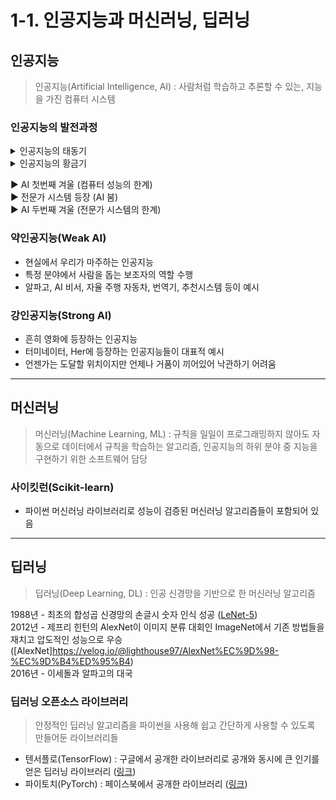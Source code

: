 # 1-1. 인공지능과 머신러닝, 딥러닝

## 인공지능

>인공지능(Artificial Intelligence, AI) : 사람처럼 학습하고 추론할 수 있는, 지능을 가진 컴퓨터 시스템

### 인공지능의 발전과정

<details><summary>인공지능의 태동기
</summary>
1943년 - 뇌의 뉴런 개념 최초 등장</br>
1950년 - 튜링 테스트 발표</br>
1956년 - 다트머스 AI 컨퍼런스에서 인공지능 긍정적 전망
</details>

<details><summary>인공지능의 황금기
</summary>
1957년 - 퍼셉트론 발표</br>
1959년 - 뉴런 기능에 대한 깊 연구
</details>

▶ AI 첫번째 겨울 (컴퓨터 성능의 한계)</br>
▶ 전문가 시스템 등장 (AI 붐)</br>
▶ AI 두번째 겨울 (전문가 시스템의 한계)

### 약인공지능(Weak AI)
- 현실에서 우리가 마주하는 인공지능
- 특정 분야에서 사람을 돕는 보조자의 역할 수행
- 알파고, AI 비서, 자율 주행 자동차, 번역기, 추천시스템 등이 예시

### 강인공지능(Strong AI)
- 흔히 영화에 등장하는 인공지능
- 터미네이터, Her에 등장하는 인공지능들이 대표적 예시
- 언젠가는 도달할 위치이지만 언제나 거품이 끼어있어 낙관하기 어려움

---

## 머신러닝
>머신러닝(Machine Learning, ML) : 규칙을 일일이 프로그래밍하지 않아도 자동으로 데이터에서 규칙을 학습하는 알고리즘, 인공지능의 하위 분야 중 지능을 구현하기 위한 소프트웨어 담당

### 사이킷런(Scikit-learn)
- 파이썬 머신러닝 라이브러리로 성능이 검증된 머신러닝 알고리즘들이 포함되어 있음

---

## 딥러닝
>딥러닝(Deep Learning, DL) : 인공 신경망을 기반으로 한 머신러닝 알고리즘

1988년 - 최초의 합성곱 신경망의 손글시 숫자 인식 성공 ([LeNet-5](https://velog.io/@lighthouse97/LeNet-5%EC%9D%98-%EC%9D%B4%ED%95%B4))</br>
2012년 - 제프리 힌턴의 AlexNet이 이미지 분류 대회인 ImageNet에서 기존 방법들을 재치고 압도적인 성능으로 우승 ([AlexNet]https://velog.io/@lighthouse97/AlexNet%EC%9D%98-%EC%9D%B4%ED%95%B4) </br>
2016년 - 이세돌과 알파고의 대국 </br>

### 딥러닝 오픈소스 라이브러리
>안정적인 딥러닝 알고리즘을 파이썬을 사용해 쉽고 간단하게 사용할 수 있도록 만들어둔 라이브러리들
- 텐서플로(TensorFlow) : 구글에서 공개한 라이브러리로 공개와 동시에 큰 인기를 얻은 딥러닝 라이브러리 ([링크](https://www.tensorflow.org/?hl=ko))</br>
- 파이토치(PyTorch) : 페이스북에서 공개한 라이브러리 ([링크](https://pytorch.org/))</br>
